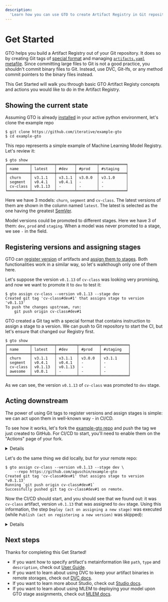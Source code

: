 ```yaml
---
description:
  'Learn how you can use GTO to create Artifact Registry in Git repository'
---
```


# Get Started

GTO helps you build a Artifact Registry out of your Git repository. It does so
by creating Git tags of [special format](/doc/gto/user-guide) and managing
[`artifacts.yaml` metafile](/doc/gto/user-guide). Since committing large files
to Git is not a good practice, you shouldn't commit binary files to Git.
Instead, use DVC, Git-lfs, or any method commit pointers to the binary files
instead.

This Get Started will walk you through basic GTO Artifact Registy concepts and
actions you would like to do in the Artifact Registry.

## Showing the current state

Assuming GTO is already [installed](/doc/gto/install) in your active python
environment, let's clone the example repo

```cli
$ git clone https://github.com/iterative/example-gto
$ cd example-gto
```

This repo represents a simple example of Machine Learning Model Registry. Let's
review it:

```cli
$ gto show
╒══════════╤══════════╤════════╤═════════╤════════════╕
│ name     │ latest   │ #dev   │ #prod   │ #staging   │
╞══════════╪══════════╪════════╪═════════╪════════════╡
│ churn    │ v3.1.1   │ v3.1.1 │ v3.0.0  │ v3.1.0     │
│ segment  │ v0.4.1   │ v0.4.1 │ -       │ -          │
│ cv-class │ v0.1.13  │ -      │ -       │ -          │
╘══════════╧══════════╧════════╧═════════╧════════════╛
```

Here we have 3 models: `churn`, `segment` and `cv-class`. The latest versions of
them are shown in the column named `latest`. The latest is selected as the one
having the greatest [SemVer](https://semver.org).

Model versions could be promoted to different stages. Here we have 3 of them:
`dev`, `prod` and `staging`. When a model was never promoted to a stage, we see
`-` in the field.

## Registering versions and assigning stages

GTO can [register version](/doc/gto/command-reference/register) of artifacts and
[assign them to stages](/doc/gto/command-reference/assign). Both functionalities
work in a similar way, so let's walkthough only one of them here.

Let's suppose the version `v0.1.13` of `cv-class` was looking very promising,
and now we want to promote it to `dev` to test it:

```cli
$ gto assign cv-class --version v0.1.13 --stage dev
Created git tag 'cv-class#dev#1' that assigns stage to version 'v0.1.13'
To push the changes upstream, run:
    git push origin cv-class#dev#1
```

GTO created a Git tag with a special format that contains
instruction to assign a stage to a version. We can push to Git repository to
start the CI, but let's ensure that changed our Registry first.

```cli
$ gto show
╒══════════╤══════════╤═════════╤═════════╤════════════╕
│ name     │ latest   │ #dev    │ #prod   │ #staging   │
╞══════════╪══════════╪═════════╪═════════╪════════════╡
│ churn    │ v3.1.1   │ v3.1.1  │ v3.0.0  │ v3.1.1     │
│ segment  │ v0.4.1   │ v0.4.1  │ -       │ -          │
│ cv-class │ v0.1.13  │ v0.1.13 │ -       │ -          │
│ awesome  │ v0.0.1   │ -       │ -       │ -          │
╘══════════╧══════════╧═════════╧═════════╧════════════╛
```

As we can see, the version `v0.1.13` of `cv-class` was promoted to `dev` stage.

## Acting downstream

The power of using Git tags to register versions and assign stages is simple: we
can act upon them in well-known way - in CI/CD.

To see how it works, let's fork the
[example-gto repo](https://github.com/iterative/example-gto) and push the tag we
just created to GitHub. For CI/CD to start, you'll need to enable them on the
"Actions" page of your fork.

<details>

### Step-by-step instruction

will be here

</details>

Let's do the same thing we did locally, but for your remote repo:

```cli
$ gto assign cv-class --version v0.1.13 --stage dev \
    --repo https://github.com/aguschin/example-gto
Created git tag 'cv-class#dev#1' that assigns stage to version 'v0.1.13'
Running `git push origin cv-class#dev#1`
Successfully pushed git tag cv-class#dev#1 on remote.
```

Now the CI/CD should start, and you should see that we found out: it was
`cv-class` artifact, version `v0.1.13` that was assigned to `dev` stage. Using
this information, the step `Deploy (act on assigning a new stage)` was executed
(while `Publish (act on registering a new version)` was skipped):

<details>

### CI/CD execution example

screenshot goes here

</details>

## Next steps

Thanks for completing this Get Started!

- If you want how to specify artifact's metainformation like `path`, `type` and
  `description`, check out [User Guide](/doc/gto/user-guide).
- If you want to learn about using DVC to keep your artifact binaries in remote
  storages, check out [DVC docs](https://dvc.org/doc).
- If you want to learn more about Studio, check out
  [Studio docs](https://dvc.org/doc/studio).
- If you want to learn about using MLEM to deploying your model upon GTO stage
  assignments, check out [MLEM docs](/doc/).

<!-- Adding a new artifact

We just saw how to commit a new ML model to the repo. It's saved under
`models/awesome.pkl`. Let's register the very first version of it.

```cli
$ gto register awesome
Created git tag 'awesome@v0.0.1' that registers version
To push the changes upstream, run:
    git push origin awesome@v0.0.1
```

Nice! Let's see the registry state now:

```cli
$ gto show
╒══════════╤══════════╤════════╤═════════╤════════════╕
│ name     │ latest   │ #dev   │ #prod   │ #staging   │
╞══════════╪══════════╪════════╪═════════╪════════════╡
│ churn    │ v3.1.1   │ v3.1.1 │ v3.0.0  │ v3.1.0     │
│ segment  │ v0.4.1   │ v0.4.1 │ -       │ -          │
│ cv-class │ v0.1.13  │ -      │ -       │ -          │
│ awesome  │ v0.0.1   │ -      │ -       │ -          │
╘══════════╧══════════╧════════╧═════════╧════════════╛
``` -->
